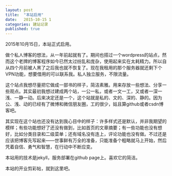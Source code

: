 ```yaml
---
layout: post
title:  "本站启用"
date:   2015-10-15 1
categories: 建站记录
published: true
---
```

2015年10月15日，本站正式启用。

做个私人博客的想法，从一年前起就有了。期间也搭过一个wordpress的站点，然而这个老牌的博客程序如今已然太过纷乱和庞杂，使用起来实在太耗精力。所以自从四个月前被人黑了之后我也就不恢复了。现在我租用的那个服务器就还剩下个VPN功能，想要借用的可以联系我。私人独立服务，不限流量。

这个站点我想尽量把它做成一部书的样子，简洁素雅。用来存放一些想法、分享一些观点。其实最初我想过建成两个站，一公一私，或者一文一工，又或者一深一浅、一静一动。后来决定还是一个，这个站就是私的、文的、深的、静的。因为公、浅、动的已经有了微博和微信朋友圈，工的很少，姑且算github或者csdn博客吧。

其实现在这个站也还没有达到我心目中的样子：许多样式还是默认，并非我期望的模样；有些功能想好了还没有做到，比如首页的文章摘要；有一些功能也没有想好，比如分类目录和二级菜单；还有域名没有连上，评论功能也没有做。不过还是应该把博客先写起来——世事鲜有万全的准备，只能准备个粗略就马上开始，然后凭着自信、勇气和智慧，在行动中不断应变。

本站用的技术是jekyll，服务部署在github page上。喜欢它的简洁。

本站的开业剪彩帖，就到这里吧。